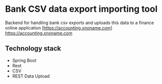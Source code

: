 # Bank CSV data export importing tool
Backend for handling bank csv exports and uploads this data to a finance online application 
[https://accounting.xnoname.com]
https://accounting.xnoname.com
## Technology stack
* Spring Boot
* Rest
* CSV
* REST Data Upload
